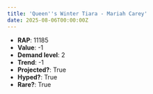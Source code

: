 ```yaml
---
title: 'Queen''s Winter Tiara - Mariah Carey'
date: 2025-08-06T00:00:00Z
---
```

- **RAP**: 11185
- **Value**: -1
- **Demand level**: 2
- **Trend**: -1
- **Projected?**: True
- **Hyped?**: True
- **Rare?**: True
